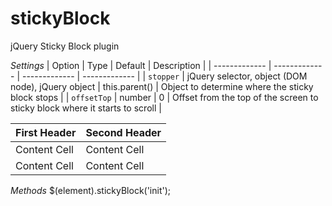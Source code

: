 # stickyBlock
jQuery Sticky Block plugin

*Settings*
| Option | Type | Default | Description |
| ------------- | ------------- | ------------- | ------------- |
| `stopper` | jQuery selector, object (DOM node), jQuery object | this.parent() | Object to determine where the sticky block stops  | 
| `offsetTop` | number | 0 | Offset from the top of the screen to sticky block where it starts to scroll |

| First Header  | Second Header |
| ------------- | ------------- |
| Content Cell  | Content Cell  |
| Content Cell  | Content Cell  |

*Methods*
$(element).stickyBlock('init');
